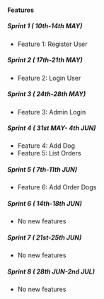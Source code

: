 #### Features

##### Sprint 1 ( 10th-14th MAY)
* Feature 1: Register User 

##### Sprint 2 ( 17th-21th MAY)
* Feature 2: Login User

##### Sprint 3 ( 24th-28th MAY)
* Feature 3: Admin Login 

##### Sprint 4 ( 31st MAY- 4th JUN)
* Feature 4: Add Dog
* Feature 5: List Orders

##### Sprint 5 ( 7th-11th JUN)
* Feature 6: Add Order Dogs

##### Sprint 6 ( 14th-18th JUN)
* No new features

##### Sprint 7 ( 21st-25th JUN)
* No new features

##### Sprint 8 ( 28th JUN-2nd JUL)
* No new features

